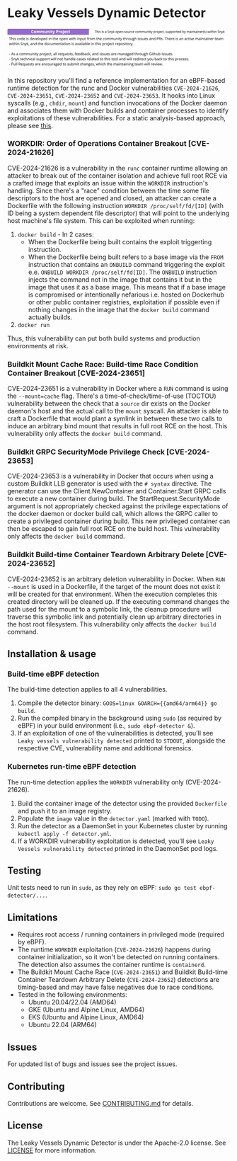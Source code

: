 # Leaky Vessels Dynamic Detector

![snyk-oss-category](https://github.com/snyk-labs/oss-images/blob/d7a72392dd568658c2009a161803959466595094/oss-community.jpg)

In this repository you'll find a reference implementation for an eBPF-based runtime detection for the runc and Docker vulnerabilities `CVE-2024-21626`, `CVE-2024-23651`, `CVE-2024-23652` and `CVE-2024-23653`. It hooks into Linux syscalls (e.g., `chdir`, `mount`) and function invocations of the Docker daemon and associates them with Docker builds and container processes to identify exploitations of these vulnerabilities.
For a static analysis-based approach, please see [this](https://github.com/snyk/leaky-vessels-static-detector). 

### WORKDIR: Order of Operations Container Breakout [CVE-2024-21626]

CVE-2024-21626 is a vulnerability in the `runc` container runtime allowing an attacker to break out of the container isolation and achieve full root RCE via a crafted image that exploits an issue within the `WORKDIR` instruction's handling. Since there's a "race" condition between the time some file descriptors to the host are opened and closed, an attacker can create a Dockerfile with the following instruction `WORKDIR /proc/self/fd/[ID]` (with ID being a system dependent file descriptor) that will point to the underlying host machine's file system. This can be exploited when running:


1. `docker build` - In 2 cases:
   - When the Dockerfile being built contains the exploit triggerting instruction.
   - When the Dockerfile being built refers to a base image via the `FROM` instruction that contains an `ONBUILD` command triggering the exploit e.e. `ONBUILD WORKDIR /proc/self/fd[ID]`. The `ONBUILD` instruction injects the command not in the image that contains it but in the image that uses it as a base image. This means that if a base image is compromised or intentionally nefarious i.e. hosted on Dockerhub or other public container registries, exploitation if possible even if nothing changes in the image that the `docker build` command actually builds.  
2. `docker run`


Thus, this vulnerability can put both build systems and production environments at risk.

### Buildkit Mount Cache Race: Build-time Race Condition Container Breakout [CVE-2024-23651]

CVE-2024-23651 is a vulnerability in Docker where a `RUN` command is using the `--mount=cache` flag. There's a time-of-check/time-of-use (TOCTOU) vulnerability between the check that a `source` dir exists on the Docker daemon's host and the actual call to the `mount` syscall. An attacker is able to craft a Dockerfile that would plant a symlink in between these two calls to induce an arbitrary bind mount that results in full root RCE on the host.
This vulnerability only affects the `docker build` command.

### Buildkit GRPC SecurityMode Privilege Check [CVE-2024-23653]

CVE-2024-23653 is a vulnerability in Docker that occurs when using a custom Buildkit LLB generator is used with the `# syntax` directive. The generator can use the Client.NewContainer and Container.Start GRPC calls to execute a new container during build. The StartRequest.SecurityMode argument is not appropriately checked against the privilege expectations of the docker daemon or docker build call, which allows the GRPC caller to create a privileged container during build. This new privileged container can then be escaped to gain full root RCE on the build host.
This vulnerability only affects the `docker build` command.

### Buildkit Build-time Container Teardown Arbitrary Delete [CVE-2024-23652]

CVE-2024-23652 is an arbitrary deletion vulnerability in Docker. When `RUN --mount` is used in a Dockerfile, if the target of the mount does not exist it will be created for that environment. When the execution completes this created directory will be cleaned up. If the executing command changes the path used for the mount to a symbolic link, the cleanup procedure will traverse this symbolic link and potentially clean up arbitrary directories in the host root filesystem.
This vulnerability only affects the `docker build` command.

## Installation & usage

### Build-time eBPF detection

The build-time detection applies to all 4 vulnerabilities.

1. Compile the detector binary: `GOOS=linux GOARCH={{amd64/arm64}} go build`.
2. Run the compiled binary in the background using `sudo` (as required by eBPF) in your build environment (i.e., `sudo ebpf-detector &`).
3. If an exploitation of one of the vulnerabilities is detected, you'll see `Leaky vessels vulnerability detected` printed to `STDOUT`, alongside the respective CVE, vulnerability name and additional forensics.

### Kubernetes run-time eBPF detection

The run-time detection applies the `WORKDIR` vulnerability only (CVE-2024-21626).

1. Build the container image of the detector using the provided `Dockerfile` and push it to an image registry.
2. Populate the `image` value in the `detector.yaml` (marked with `TODO`).
3. Run the detector as a DaemonSet in your Kubernetes cluster by running `kubectl apply -f detector.yml`.
4. If a WORKDIR vulnerability exploitation is detected, you'll see `Leaky Vessels vulnerability detected` printed in the DaemonSet pod logs.

## Testing

Unit tests need to run in `sudo`, as they rely on eBPF: `sudo go test ebpf-detector/...`.

## Limitations

* Requires root access / running containers in privileged mode (required by eBPF).
* The runtime `WORKDIR` exploitation (`CVE-2024-21626`) happens during container initialization, so it won't be detected on running containers. The detection also assumes the container runtime is `containerd`.
* The Buildkit Mount Cache Race (`CVE-2024-23651`) and Buildkit Build-time Container Teardown Arbitrary Delete (`CVE-2024-23652`) detections are timing-based and may have false negatives due to race conditions.
* Tested in the following environments:
    - Ubuntu 20.04/22.04 (AMD64)
    - GKE (Ubuntu and Alpine Linux, AMD64)
    - EKS (Ubuntu and Alpine Linux, AMD64)
    - Ubuntu 22.04 (ARM64)

## Issues
For updated list of bugs and issues see the project issues. 

## Contributing
Contributions are welcome. See [CONTRIBUTING.md](CONTRIBUTING.md) for details.

## License
The Leaky Vessels Dynamic Detector is under the Apache-2.0 license. See [LICENSE](LICENSE) for more information.
